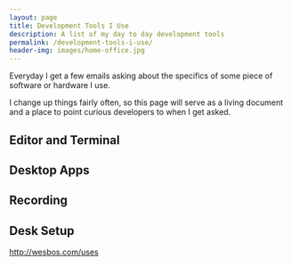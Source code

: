 ```yaml
---
layout: page
title: Development Tools I Use
description: A list of my day to day development tools
permalink: /development-tools-i-use/
header-img: images/home-office.jpg
---
```


Everyday I get a few emails asking about the specifics of some piece of software or hardware I use.

I change up things fairly often, so this page will serve as a living document and a place to point curious developers to when I get asked.

## Editor and Terminal

## Desktop Apps

## Recording

## Desk Setup

http://wesbos.com/uses
